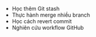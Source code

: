 - Học thêm Git stash
- Thực hành merge nhiều branch
- Học cách revert commit
- Nghiên cứu workflow GitHub
